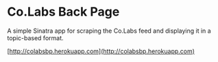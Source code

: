 Co.Labs Back Page
================
A simple Sinatra app for scraping the Co.Labs feed and displaying it in a topic-based format.

[http://colabsbp.herokuapp.com](http://colabsbp.herokuapp.com)